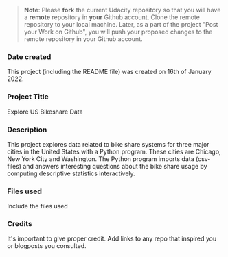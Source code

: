 >**Note**: Please **fork** the current Udacity repository so that you will have a **remote** repository in **your** Github account. Clone the remote repository to your local machine. Later, as a part of the project "Post your Work on Github", you will push your proposed changes to the remote repository in your Github account.

### Date created
This project (including the README file) was created on 16th of January 2022.

### Project Title
Explore US Bikeshare Data

### Description
This project explores data related to bike share systems for three major cities in the United States with a Python program. These cities are Chicago, New York City and Washington.
The Python program imports data (csv-files) and answers interesting questions about the bike share usage by computing descriptive statistics interactively.

### Files used
Include the files used

### Credits
It's important to give proper credit. Add links to any repo that inspired you or blogposts you consulted.
